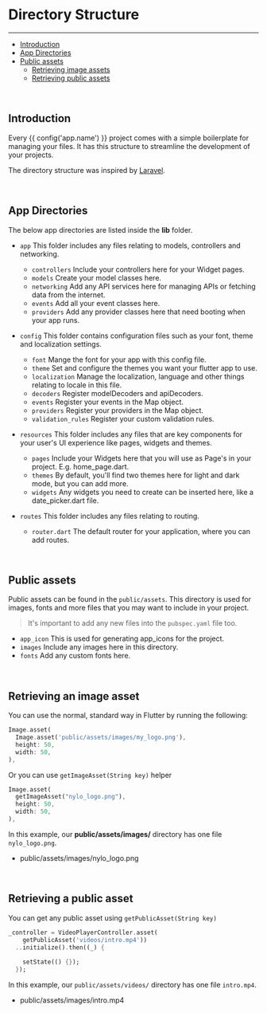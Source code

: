 # Directory Structure

---

<a name="section-1"></a>
- [Introduction](#introduction "Introduction to Directory structures in {{ config('app.name') }}")
- [App Directories](#app-directories "App directories")
- [Public assets](#public-assets "Public assets")
  - [Retrieving image assets](#retrieving-image-assets "Retrieving image assets")
  - [Retrieving public assets](#retrieving-public-assets "Retrieving public assets")

<a name="introduction"></a>
<br>

## Introduction

Every {{ config('app.name') }} project comes with a simple boilerplate for managing your files. It has this structure to streamline the development of your projects.

The directory structure was inspired by <a href="https://github.com/laravel/laravel" target="_BLANK">Laravel</a>.

<a name="app-directories"></a>
<br>

## App Directories

The below app directories are listed inside the <b>lib</b> folder.

- `app` This folder includes any files relating to models, controllers and networking.
  - `controllers` Include your controllers here for your Widget pages.
  - `models` Create your model classes here.
  - `networking` Add any API services here for managing APIs or fetching data from the internet.
  - `events` Add all your event classes here.
  - `providers` Add any provider classes here that need booting when your app runs.

- `config` This folder contains configuration files such as your font, theme and localization settings.
  - `font` Mange the font for your app with this config file.
  - `theme` Set and configure the themes you want your flutter app to use.
  - `localization` Manage the localization, language and other things relating to locale in this file.
  - `decoders` Register modelDecoders and apiDecoders.
  - `events` Register your events in the Map object.
  - `providers` Register your providers in the Map object.
  - `validation_rules` Register your custom validation rules.

- `resources` This folder includes any files that are key components for your user's UI experience like pages, widgets and themes.
  - `pages` Include your Widgets here that you will use as Page's in your project. E.g. home\_page.dart.
  - `themes` By default, you'll find two themes here for light and dark mode, but you can add more.
  - `widgets` Any widgets you need to create can be inserted here, like a date\_picker.dart file.

- `routes` This folder includes any files relating to routing.
  - `router.dart` The default router for your application, where you can add routes.

<a name="public-assets"></a>
<br>

## Public assets

Public assets can be found in the `public/assets`. This directory is used for images, fonts and more files that you may want to include in your project.

> It's important to add any new files into the `pubspec.yaml` file too.

- `app_icon` This is used for generating app\_icons for the project.
- `images` Include any images here in this directory.
- `fonts` Add any custom fonts here.

<a name="retrieving-image-assets"></a>
<br>

## Retrieving an image asset

You can use the normal, standard way in Flutter by running the following:
``` dart
Image.asset(
  Image.asset('public/assets/images/my_logo.png'),
  height: 50,
  width: 50,
),
```

Or you can use `getImageAsset(String key)` helper

``` dart
Image.asset(
  getImageAsset("nylo_logo.png"),
  height: 50,
  width: 50,
),
```

In this example, our <b>public/assets/images/</b> directory has one file `nylo_logo.png`.

- public/assets/images/nylo_logo.png

<a name="retrieving-public-assets"></a>
<br>

## Retrieving a public asset

You can get any public asset using `getPublicAsset(String key)`

``` dart
_controller = VideoPlayerController.asset(
    getPublicAsset('videos/intro.mp4'))
  ..initialize().then((_) {
    
    setState(() {});
  });
```

In this example, our `public/assets/videos/` directory has one file `intro.mp4`.

- public/assets/images/intro.mp4

